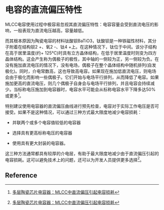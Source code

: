 # 电容的直流偏压特性

MLCC电容使用过程中极容易忽视其直流偏压特性：电容容量会受到直流电压的影响，一般表现为直流电压越高，容量越低。

而其根本原因为陶瓷电容的材料钛酸钡BaTiO3，钛酸钡是一种铁磁性材料，其分子附着在结构钡2 +、氧2 -、钛4 +上。在这种情况下，钛位于中间。该分子结构在高于居里温度(约+ 125℃)时具有立方晶体结构，在低于居里温度时则变为四方晶体结构。这会产生称为偶极子的极性，其中轴的一侧较为正，另一侧较为负。在没有施加直流电压的情况下，没有电场，偶极子在整个晶体结构中随机排列(自发极化)。同时，介电常数高，这也导致高电容。如果现在施加低直流电压，则电场会由于极化而影响一些偶极子。它们开始与电场平行排列，从而降低了电容。如果施加更高的直流电压，则几个偶极子自身会与电场平行排列，并且电容会持续减少。当标称电压施加到电容器时，电容水平可能会从标称电容水平下降多达50%或更多[^1]。

特别建议使用电容器的直流偏压曲线进行预先检查，电容对于实际工作电压是否可接受。如果不是这种情况，可以通过三种方式最大限度地减少电容损耗：

- 并联两个或多个电容值较低的电容器

- 选择具有更高标称电压的电容器

- 使用具有更大封装的电容器。

这三种方法通常都具有较厚的介电层，有助于最大限度地减少由于直流偏压引起的电容损耗。这可以避免技术上的问题，还可以为开发人员提供更多选择[^1]。



## Reference

[^1]: [多层陶瓷芯片电容器：MLCC中直流偏压引起电容损耗](https://www.powersystemsdesignchina.com/Departments/Design-Tips/8689.html)
[^2]: [设计工程师不得不了解的贴片电容MLCC 的直流DC偏压特性及设计应对](https://www.dianyuan.com/bbs/959270.html)
[^3]: [涨姿势，一文了解电容器静电容量的电压特性](http://murata.eetrend.com/article/2017-11/1000973.html)

